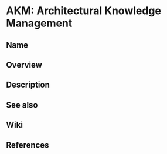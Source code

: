 # AKM: Architectural Knowledge Management

## Name

## Overview

## Description

## See also

## Wiki

## References

